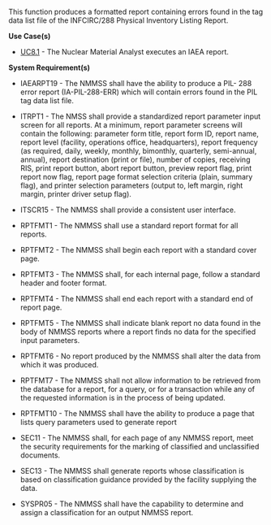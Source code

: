 This function produces a formatted report containing errors found in the tag data list file of the INFCIRC/288 Physical Inventory Listing Report.

**Use Case(s)**

- <a href="https://dev.azure.com/Link-Technologies/NMMSS%20Requirements/_workitems/edit/455/" target="_blank">UC8.1</a>  - The Nuclear Material Analyst executes an IAEA report.

**System Requirement(s)**

- IAEARPT19 - The NMMSS shall have the ability to produce a PIL- 288 error report (IA-PIL-288-ERR) which will contain errors found in the PIL tag data list file.

- ITRPT1 - The NMSS shall provide a standardized report parameter input screen for all reports. At a minimum, report parameter screens will contain the following: parameter form title, report form ID, report name, report level (facility, operations office, headquarters), report frequency (as required, daily, weekly, monthly, bimonthly, quarterly, semi-annual, annual), report destination (print or file), number of copies, receiving RIS, print report button, abort report button, preview report flag, print report now flag, report page format selection criteria (plain, summary flag), and printer selection parameters (output to, left margin, right margin, printer driver setup flag).

- ITSCR15 - The NMMSS shall provide a consistent user interface.

- RPTFMT1 - The NMMSS shall use a standard report format for all reports.

- RPTFMT2 - The NMMSS shall begin each report with a standard cover page.

- RPTFMT3 - The NMMSS shall, for each internal page, follow a standard header and footer format.

- RPTFMT4 - The NMMSS shall end each report with a standard end of report page.

- RPTFMT5 - The NMMSS shall indicate blank report no data found in the body of NMMSS reports where a report finds no data for the specified input parameters.

- RPTFMT6 - No report produced by the NMMSS shall alter the data from which it was produced.

- RPTFMT7 - The NMMSS shall not allow information to be retrieved from the database for a report, for a query, or for a transaction while any of the requested information is in the process of being updated.

- RPTFMT10 - The NMMSS shall have the ability to produce a page that lists query parameters used to generate report

- SEC11 - The NMMSS shall, for each page of any NMMSS report, meet the security requirements for the marking of classified and unclassified documents.

- SEC13 - The NMMSS shall generate reports whose classification is based on classification guidance provided by the facility supplying the data.

- SYSPR05 - The NMMSS shall have the capability to determine and assign a classification for an output NMMSS report.
